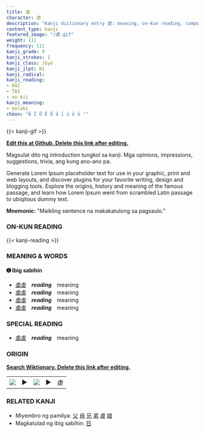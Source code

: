 ```yaml
---
title: 虐
character: 虐
description: "Kanji dictionary entry 虐: meaning, on-kun reading, compounds, origin, related kanji"
content_type: kanji
featured_image: "/虐.gif"
weight: 111
frequency: 111
kanji_grade: 9
kanji_strokes: 1
kanji_class: Jōyō
kanji_jlpt: N1
kanji_radical: 
kanji_reading: 
- DAI
- TAI
- oo-kii
kanji_meaning:
- malaki
chōon: "Ā Ī Ū Ē Ō ā ī ū ē ō ’"
---
```

[//]: # (Don't edit the line below. Kanji animated GIF code is automatically generated.)
{{< kanji-gif >}}

[//]: # (Edit below this line.)

**[Edit this at Github. Delete this link after editing.](https://github.com/tim0g/tim/tree/main/content/kanji/虐/index.md)**

Magsulat dito ng introduction tungkol sa kanji. Mga opinions, impressions, suggestions, trivia, ang kung ano-ano pa.

Generate Lorem Ipsum placeholder text for use in your graphic, print and web layouts, and discover plugins for your favorite writing, design and blogging tools. Explore the origins, history and meaning of the famous passage, and learn how Lorem Ipsum went from scrambled Latin passage to ubiqitous dummy text.
 
**Mnemonic:** "Maikling sentence na makakatulong sa pagsaulo."

### ON-KUN READING

[//]: # (Don't edit the line below. ON-KUN READING code is automatically generated.)
{{< kanji-reading >}}

### MEANING & WORDS

#### ➊ **Ibig sabihin**
  - [虐](../虐)[虐](../虐)　***reading***　meaning
  - [虐](../虐)[虐](../虐)　***reading***　meaning
  - [虐](../虐)[虐](../虐)　***reading***　meaning
  - [虐](../虐)[虐](../虐)　***reading***　meaning

### SPECIAL READING
  - [虐](../虐)[虐](../虐)　***reading***　meaning

### ORIGIN

**[Search Wiktionary. Delete this link after editing.](https://wiktionary.org/wiki/虐)**
<table class="kanji-table"><tr><td>
<img src="60px-虐-bronze.svg.png">
</td><td>▶</td><td>
<img src="60px-虐-oracle.svg.png">
</td><td>▶</td>
<td class="kanji-origin">虐</td>
</tr></table>

### RELATED KANJI
- Miyembro ng pamilya: [父](../父) [母](../母) [兄](../兄) [弟](../弟) [虐](../虐) [娘](../娘)
- Magkatulad ng ibig sabihin: [日](../日)
